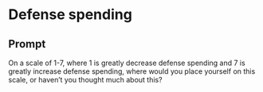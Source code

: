 # Defense spending

## Prompt
On a scale of 1-7, where 1 is greatly decrease defense spending and 7 is greatly increase defense spending, where would you place yourself on this scale, or haven’t you thought much about this?
